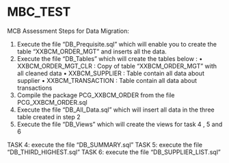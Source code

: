 # MBC_TEST
MCB Assessment Steps for Data Migration:
1.	Execute the file “DB_Prequisite.sql” which will enable you to create the table “XXBCM_ORDER_MGT” and inserts all the data.
2.	Execute the file “DB_Tables” which will create the tables below : 
•	XXBCM_ORDER_MGT_CLR : Copy of table “XXBCM_ORDER_MGT” with all cleaned data
•	XXBCM_SUPPLIER : Table contain all data about supplier 
•	XXBCM_TRANSACTION : Table contain all data about transactions
3.	Compile the package PCG_XXBCM_ORDER from the file PCG_XXBCM_ORDER.sql
4.	Execute the file “DB_All_Data.sql” which will insert all data in the three table created in step 2
5.	Execute the file “DB_Views” which will create the views for task 4 , 5 and 6

TASK 4: execute the file “DB_SUMMARY.sql”
TASK 5: execute the file “DB_THIRD_HIGHEST.sql”
TASK 6: execute the file “DB_SUPPLIER_LIST.sql”

